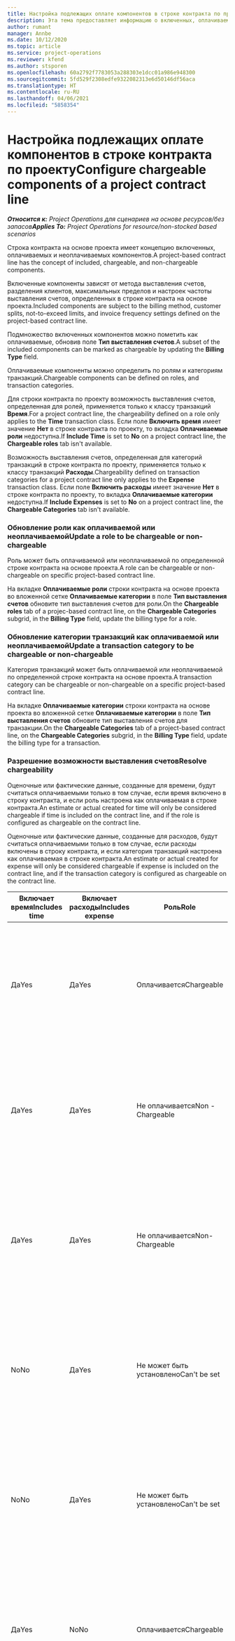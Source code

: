 ```yaml
---
title: Настройка подлежащих оплате компонентов в строке контракта по проекту
description: Эта тема предоставляет информацию о включенных, оплачиваемых и неоплачиваемых компонентах в строках контракта.
author: rumant
manager: Annbe
ms.date: 10/12/2020
ms.topic: article
ms.service: project-operations
ms.reviewer: kfend
ms.author: stsporen
ms.openlocfilehash: 60a2792f7783053a288303e1dcc01a986e948300
ms.sourcegitcommit: 5fd529f2308edfe9322082313e6d50146df56aca
ms.translationtype: HT
ms.contentlocale: ru-RU
ms.lasthandoff: 04/06/2021
ms.locfileid: "5858354"
---
```

# <a name="configure-chargeable-components-of-a-project-contract-line"></a><span data-ttu-id="c863f-103">Настройка подлежащих оплате компонентов в строке контракта по проекту</span><span class="sxs-lookup"><span data-stu-id="c863f-103">Configure chargeable components of a project contract line</span></span>

<span data-ttu-id="c863f-104">_**Относится к:** Project Operations для сценариев на основе ресурсов/без запасов_</span><span class="sxs-lookup"><span data-stu-id="c863f-104">_**Applies To:** Project Operations for resource/non-stocked based scenarios_</span></span>

<span data-ttu-id="c863f-105">Строка контракта на основе проекта имеет концепцию включенных, оплачиваемых и неоплачиваемых компонентов.</span><span class="sxs-lookup"><span data-stu-id="c863f-105">A project-based contract line has the concept of included, chargeable, and non-chargeable components.</span></span>

<span data-ttu-id="c863f-106">Включенные компоненты зависят от метода выставления счетов, разделения клиентов, максимальных пределов и настроек частоты выставления счетов, определенных в строке контракта на основе проекта.</span><span class="sxs-lookup"><span data-stu-id="c863f-106">Included components are subject to the billing method, customer splits, not-to-exceed limits, and invoice frequency settings defined on the project-based contract line.</span></span>

<span data-ttu-id="c863f-107">Подмножество включенных компонентов можно пометить как оплачиваемые, обновив поле **Тип выставления счетов**.</span><span class="sxs-lookup"><span data-stu-id="c863f-107">A subset of the included components can be marked as chargeable by updating the **Billing Type** field.</span></span>

<span data-ttu-id="c863f-108">Оплачиваемые компоненты можно определить по ролям и категориям транзакций.</span><span class="sxs-lookup"><span data-stu-id="c863f-108">Chargeable components can be defined on roles, and transaction categories.</span></span>

<span data-ttu-id="c863f-109">Для строки контракта по проекту возможность выставления счетов, определенная для ролей, применяется только к классу транзакций **Время**.</span><span class="sxs-lookup"><span data-stu-id="c863f-109">For a project contract line, the chargeability defined on a role only applies to the **Time** transaction class.</span></span> <span data-ttu-id="c863f-110">Если поле **Включить время** имеет значение **Нет** в строке контракта по проекту, то вкладка **Оплачиваемые роли** недоступна.</span><span class="sxs-lookup"><span data-stu-id="c863f-110">If **Include Time** is set to **No** on a project contract line, the **Chargeable roles** tab isn't available.</span></span>

<span data-ttu-id="c863f-111">Возможность выставления счетов, определенная для категорий транзакций в строке контракта по проекту, применяется только к классу транзакций **Расходы**.</span><span class="sxs-lookup"><span data-stu-id="c863f-111">Chargeability defined on transaction categories for a project contract line only applies to the **Expense** transaction class.</span></span> <span data-ttu-id="c863f-112">Если поле **Включить расходы** имеет значение **Нет** в строке контракта по проекту, то вкладка **Оплачиваемые категории** недоступна.</span><span class="sxs-lookup"><span data-stu-id="c863f-112">If **Include Expenses** is set to **No** on a project contract line, the **Chargeable Categories** tab isn't available.</span></span>

### <a name="update-a-role-to-be-chargeable-or-non-chargeable"></a><span data-ttu-id="c863f-113">Обновление роли как оплачиваемой или неоплачиваемой</span><span class="sxs-lookup"><span data-stu-id="c863f-113">Update a role to be chargeable or non-chargeable</span></span>

<span data-ttu-id="c863f-114">Роль может быть оплачиваемой или неоплачиваемой по определенной строке контракта на основе проекта.</span><span class="sxs-lookup"><span data-stu-id="c863f-114">A role can be chargeable or non-chargeable on specific project-based contract line.</span></span>

<span data-ttu-id="c863f-115">На вкладке **Оплачиваемые роли** строки контракта на основе проекта во вложенной сетке **Оплачиваемые категории** в поле **Тип выставления счетов** обновите тип выставления счетов для роли.</span><span class="sxs-lookup"><span data-stu-id="c863f-115">On the **Chargeable roles** tab of a projec-based contract line, on the **Chargeable Categories** subgrid, in the **Billing Type** field, update the billing type for a role.</span></span>

### <a name="update-a-transaction-category-to-be-chargeable-or-non-chargeable"></a><span data-ttu-id="c863f-116">Обновление категории транзакций как оплачиваемой или неоплачиваемой</span><span class="sxs-lookup"><span data-stu-id="c863f-116">Update a transaction category to be chargeable or non-chargeable</span></span>

<span data-ttu-id="c863f-117">Категория транзакций может быть оплачиваемой или неоплачиваемой по определенной строке контракта на основе проекта.</span><span class="sxs-lookup"><span data-stu-id="c863f-117">A transaction category can be chargeable or non-chargeable on a specific project-based contract line.</span></span>

<span data-ttu-id="c863f-118">На вкладке **Оплачиваемые категории** строки контракта на основе проекта во вложенной сетке **Оплачиваемые категории** в поле **Тип выставления счетов** обновите тип выставления счетов для транзакции.</span><span class="sxs-lookup"><span data-stu-id="c863f-118">On the **Chargeable Categories** tab of a project-based contract line, on the **Chargeable Categories** subgrid, in the **Billing Type** field, update the billing type for a transaction.</span></span>

### <a name="resolve-chargeability"></a><span data-ttu-id="c863f-119">Разрешение возможности выставления счетов</span><span class="sxs-lookup"><span data-stu-id="c863f-119">Resolve chargeability</span></span>

<span data-ttu-id="c863f-120">Оценочные или фактические данные, созданные для времени, будут считаться оплачиваемыми только в том случае, если время включено в строку контракта, и если роль настроена как оплачиваемая в строке контракта.</span><span class="sxs-lookup"><span data-stu-id="c863f-120">An estimate or actual created for time will only be considered chargeable if time is included on the contract line, and if the role is configured as chargeable on the contract line.</span></span>

<span data-ttu-id="c863f-121">Оценочные или фактические данные, созданные для расходов, будут считаться оплачиваемыми только в том случае, если расходы включены в строку контракта, и если категория транзакций настроена как оплачиваемая в строке контракта.</span><span class="sxs-lookup"><span data-stu-id="c863f-121">An estimate or actual created for expense will only be considered chargeable if expense is included on the contract line, and if the transaction category is configured as chargeable on the contract line.</span></span>

| <span data-ttu-id="c863f-122">Включает время</span><span class="sxs-lookup"><span data-stu-id="c863f-122">Includes time</span></span> | <span data-ttu-id="c863f-123">Включает расходы</span><span class="sxs-lookup"><span data-stu-id="c863f-123">Includes expense</span></span> | <span data-ttu-id="c863f-124">Роль</span><span class="sxs-lookup"><span data-stu-id="c863f-124">Role</span></span> | <span data-ttu-id="c863f-125">Категории</span><span class="sxs-lookup"><span data-stu-id="c863f-125">Category</span></span> | <span data-ttu-id="c863f-126">Задача</span><span class="sxs-lookup"><span data-stu-id="c863f-126">Task</span></span> |
| --- | --- | --- | --- | --- |
| <span data-ttu-id="c863f-127">Да</span><span class="sxs-lookup"><span data-stu-id="c863f-127">Yes</span></span> | <span data-ttu-id="c863f-128">Да</span><span class="sxs-lookup"><span data-stu-id="c863f-128">Yes</span></span> | <span data-ttu-id="c863f-129">Оплачивается</span><span class="sxs-lookup"><span data-stu-id="c863f-129">Chargeable</span></span> | <span data-ttu-id="c863f-130">Оплачивается</span><span class="sxs-lookup"><span data-stu-id="c863f-130">Chargeable</span></span> | <span data-ttu-id="c863f-131">Выставления счетов за фактическое время: Оплачивается</span><span class="sxs-lookup"><span data-stu-id="c863f-131">Billing on a time actual: Chargeable</span></span> </br><span data-ttu-id="c863f-132">Тип выставления счетов за фактические расходы: Оплачивается</span><span class="sxs-lookup"><span data-stu-id="c863f-132">Billing type on an expense actual: Chargeable</span></span> |
| <span data-ttu-id="c863f-133">Да</span><span class="sxs-lookup"><span data-stu-id="c863f-133">Yes</span></span> | <span data-ttu-id="c863f-134">Да</span><span class="sxs-lookup"><span data-stu-id="c863f-134">Yes</span></span> | <span data-ttu-id="c863f-135">Не оплачивается</span><span class="sxs-lookup"><span data-stu-id="c863f-135">Non - Chargeable</span></span> | <span data-ttu-id="c863f-136">Оплачивается</span><span class="sxs-lookup"><span data-stu-id="c863f-136">Chargeable</span></span> | <span data-ttu-id="c863f-137">Выставления счетов за фактическое время: Не оплачивается</span><span class="sxs-lookup"><span data-stu-id="c863f-137">Billing on a time actual: Non-Chargeable</span></span> </br><span data-ttu-id="c863f-138">Тип выставления счетов за фактические расходы: Оплачивается</span><span class="sxs-lookup"><span data-stu-id="c863f-138">Billing type on an expense actual: Chargeable</span></span> |
| <span data-ttu-id="c863f-139">Да</span><span class="sxs-lookup"><span data-stu-id="c863f-139">Yes</span></span> | <span data-ttu-id="c863f-140">Да</span><span class="sxs-lookup"><span data-stu-id="c863f-140">Yes</span></span> | <span data-ttu-id="c863f-141">Не оплачивается</span><span class="sxs-lookup"><span data-stu-id="c863f-141">Non-Chargeable</span></span> | <span data-ttu-id="c863f-142">Не оплачивается</span><span class="sxs-lookup"><span data-stu-id="c863f-142">Non-Chargeable</span></span> | <span data-ttu-id="c863f-143">Выставления счетов за фактическое время: Не оплачивается</span><span class="sxs-lookup"><span data-stu-id="c863f-143">Billing on a time actual: Non-Chargeable</span></span> </br><span data-ttu-id="c863f-144">Тип выставления счетов за фактические расходы: Не оплачивается</span><span class="sxs-lookup"><span data-stu-id="c863f-144">Billing type on an expense actual: Non-Chargeable</span></span> |
| <span data-ttu-id="c863f-145">No</span><span class="sxs-lookup"><span data-stu-id="c863f-145">No</span></span> | <span data-ttu-id="c863f-146">Да</span><span class="sxs-lookup"><span data-stu-id="c863f-146">Yes</span></span> | <span data-ttu-id="c863f-147">Не может быть установлено</span><span class="sxs-lookup"><span data-stu-id="c863f-147">Can't be set</span></span> | <span data-ttu-id="c863f-148">Оплачивается</span><span class="sxs-lookup"><span data-stu-id="c863f-148">Chargeable</span></span> | <span data-ttu-id="c863f-149">Выставления счетов за фактическое время: Недоступно</span><span class="sxs-lookup"><span data-stu-id="c863f-149">Billing on a time actual: Not available</span></span> </br><span data-ttu-id="c863f-150">Тип выставления счетов за фактические расходы: Оплачивается</span><span class="sxs-lookup"><span data-stu-id="c863f-150">Billing type on an expense actual:Chargeable</span></span> |
| <span data-ttu-id="c863f-151">No</span><span class="sxs-lookup"><span data-stu-id="c863f-151">No</span></span> | <span data-ttu-id="c863f-152">Да</span><span class="sxs-lookup"><span data-stu-id="c863f-152">Yes</span></span> | <span data-ttu-id="c863f-153">Не может быть установлено</span><span class="sxs-lookup"><span data-stu-id="c863f-153">Can't be set</span></span> | <span data-ttu-id="c863f-154">Не оплачивается</span><span class="sxs-lookup"><span data-stu-id="c863f-154">Non-Chargeable</span></span> | <span data-ttu-id="c863f-155">Выставления счетов за фактическое время: Недоступно</span><span class="sxs-lookup"><span data-stu-id="c863f-155">Billing on a time actual: Not available</span></span> </br><span data-ttu-id="c863f-156">Тип выставления счетов за фактические расходы: Не оплачивается</span><span class="sxs-lookup"><span data-stu-id="c863f-156">Billing type on an expense actual: Non-chargeable</span></span> |
| <span data-ttu-id="c863f-157">Да</span><span class="sxs-lookup"><span data-stu-id="c863f-157">Yes</span></span> | <span data-ttu-id="c863f-158">No</span><span class="sxs-lookup"><span data-stu-id="c863f-158">No</span></span> | <span data-ttu-id="c863f-159">Оплачивается</span><span class="sxs-lookup"><span data-stu-id="c863f-159">Chargeable</span></span> | <span data-ttu-id="c863f-160">Не может быть установлено</span><span class="sxs-lookup"><span data-stu-id="c863f-160">Can't be set</span></span> | <span data-ttu-id="c863f-161">Выставления счетов за фактическое время: Оплачивается</span><span class="sxs-lookup"><span data-stu-id="c863f-161">Billing on a time actual: Chargeable</span></span> </br><span data-ttu-id="c863f-162">Тип выставления счетов за фактические расходы: Недоступно</span><span class="sxs-lookup"><span data-stu-id="c863f-162">Billing type on an expense actual: Not available</span></span> |
| <span data-ttu-id="c863f-163">Да</span><span class="sxs-lookup"><span data-stu-id="c863f-163">Yes</span></span> | <span data-ttu-id="c863f-164">No</span><span class="sxs-lookup"><span data-stu-id="c863f-164">No</span></span> | <span data-ttu-id="c863f-165">Не оплачивается</span><span class="sxs-lookup"><span data-stu-id="c863f-165">Non-Chargeable</span></span> | <span data-ttu-id="c863f-166">Не может быть установлено</span><span class="sxs-lookup"><span data-stu-id="c863f-166">Can't be set</span></span> | <span data-ttu-id="c863f-167">Выставления счетов за фактическое время: Не оплачивается</span><span class="sxs-lookup"><span data-stu-id="c863f-167">Billing on a time actual: Non-chargeable</span></span> </br> <span data-ttu-id="c863f-168">Тип выставления счетов за фактические расходы: Недоступно</span><span class="sxs-lookup"><span data-stu-id="c863f-168">Billing type on an expense actual: Not available</span></span> |


[!INCLUDE[footer-include](../includes/footer-banner.md)]
